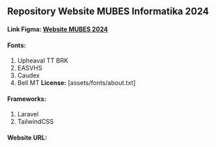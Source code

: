 ## **Repository Website MUBES Informatika 2024**

#### **Link Figma:** [Website MUBES 2024](https://www.figma.com/design/VgkaqMaIDDh2IdytyGy1Gk/Website-MUBES-2024?node-id=0-1&t=fv5I9m3xOcn4Hpp4-1)

#### **Fonts:**
1. Upheaval TT BRK
2. EASVHS
3. Caudex
4. Bell MT
**License:** [assets/fonts/about.txt]

#### **Frameworks:**
1. Laravel
2. TailwindCSS

#### **Website URL:**